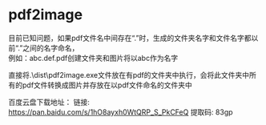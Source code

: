# pdf2image

目前已知问题，如果pdf文件名中间存在“.”时，生成的文件夹名字和文件名字都以前“.”之间的名字命名，  
例如：abc.def.pdf创建文件夹和图片将以abc作为名字

直接将.\dist\pdf2image.exe文件放在有pdf的文件夹中执行，会将此文件夹中所有的pdf文件转换成图片并存放在以pdf文件命名的文件夹中

百度云盘下载地址：
链接: https://pan.baidu.com/s/1hO8ayxh0WtQRP_S_PkCFeQ 提取码: 83gp
